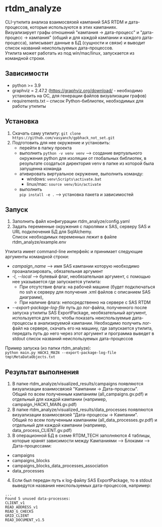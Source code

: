 # rtdm_analyze
CLI-утилита анализа взаимосвязей кампаний SAS RTDM и дата-процессов, которые используются в этих кампаниях.  
Визуализирует графы отношений "кампания -> дата-процесс" и "дата-процесс -> кампания" 
(общий и для каждой кампании и каждого дата-процесса), записывает данные в БД (сущности и связи) 
и выводит список названий неиспользуемых дата-процессов.  
Утилита может работать из под win/mac/linux, запускается из командной строки.

## Зависимости 
- python >= 3.9
- graphviz = 2.47.2 (https://graphviz.org/download/ - необходимо установить на ОС, для генерации файлов визуализации графов)
- requirements.txt – список Python-библиотек, необходимых для работы утилиты

## Установка
1. Скачать саму утилиту: ```git clone https://github.com/vasyanch/gpbhack_not_set.git```
2. Подготовить для нее окружение и установить:
   - перейти в папку проекта
   - выполнить 
   ```python -v venv venv```  –> создание виртуального окружения python для изоляции от глобальных библиотек, 
     в результате создаться директория venv в папке из которой была запущенна команда
   - ативировать виртуальное окружение, выполнить команду:  
     - windows: ```venv\Scripts\activate.bat```  
     - linux/mac: ```source venv/bin/activate```
    - выполнить  
  ```pip install -e .``` –> установка пакета и зависимостей
     
## Запуск
1. Заполнить файл конфигурации rtdm_analyze/config.yaml
2. Задать переменные окружения с паролями к SAS, серверу SAS и URL подключения БД для SqlAlchemy.  
   Список необходимых переменных лежит в файле rtdm_analyze/example.env

Утилита имеет command-line интерфейс и принимает следующие аргументы командной строки:
- *campaign_name* –> имя SAS кампании которую необходимо проанализировать, обязательная аргумент
- *-l*, *--local* –> булевый флаг, необязательная аргумент, с помощью нее указывается где запускается утилита:  
    - При отсутствие флага: на рабочей машине (будет подключаться по ssh к серверу для получения .xml файлов с описанием SAS диаграмм),
    - При наличие флага: непосредственно на сервере с SAS RTDM
- *--export-package-log-file* путь до лог-файла, полученного после запуска утилиты SAS ExportPackage, необязательный аргумент,
  используется для того, чтобы показать неиспользуемые дата-процессы в анализируемой кампании. Необходимо получить лог-файл
  на сервере, скачать его на машину, где запускается утилита, передать путь до него через этот аргумент и программа выведет
  в stdout список названий неиспользуемых дата-процессов
  
Пример запуска (из папки rtdm_analyze):  
```python main.py HACK1_MAIN --export-package-log-file tmp\MetaDataObjects.txt```   

## Результат выполнения
1. В папке rtdm_analyze/visualized_results/campaigns появляются визуализации взаимосвязей "Кампании -> Дата-процессы".  
   Общий по всем полученным кампаниям (all_campaigns.gv.pdf) и отдельный для каждой кампании (например, campaign_HACK1_MAIN.gv.pdf)
2. В папке rtdm_analyze/visualized_results/data_processes появляются визуализации взаимосвязей "Дата-процессы -> Кампании".  
   Общий по всем полученным кампаниям (all_data_processes.gv.pdf) и отдельный для каждой кампании (например, data_process_CLIENT.gv.pdf)
3. В операционной БД в схеме RTDM_TECH заполняются 4 таблицы, которые хранят зависимости между Кампаниями –> Блоками –> Дата-процессами:  
  - campaigns
  - campaigns_blocks
  - campaigns_blocks_data_processes_association
  - data_processes
4. Если был передан путь к log-файлу SAS ExportPackage, то в stdout выведутся названия неиспользуемых дата-процессов, например:  
```
...
Found 5 unused data-processes:
CLIENT_v1
READ_ADDRESS_v1
READ_G_CHECKS
GRID_CLIENT
READ_DOCUMENT_v1.5
```
